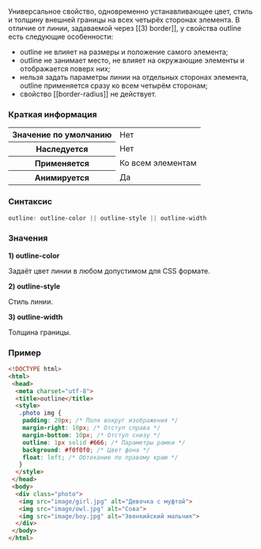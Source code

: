 Универсальное свойство, одновременно устанавливающее цвет, стиль и толщину внешней границы на всех четырёх сторонах элемента. В отличие от линии, задаваемой через [[3) border]], у свойства outline есть следующие особенности:

-   outline не влияет на размеры и положение самого элемента;
-   outline не занимает место, не влияет на окружающие элементы и отображается поверх них;
-   нельзя задать параметры линии на отдельных сторонах элемента, outline применяется сразу ко всем четырём сторонам;
-   свойство [[border-radius]] не действует.

### Краткая информация
<table>
<tbody>
	<tr>
		<th>Значение по умолчанию </th>
		<td>Нет</td>
	</tr>
	<tr>
		<th>Наследуется</th>
		<td>Нет</td>
	</tr>
	<tr>
		<th>Применяется</th>
		<td>Ко всем элементам </td>
	</tr>
	<tr>
		<th>Анимируется</th>
		<td>Да</td>
	</tr>
</tbody>
</table>

### Синтаксис
```css
outline: outline-color || outline-style || outline-width
```

### Значения
__1) outline-color__

Задаёт цвет линии в любом допустимом для CSS формате.

__2) outline-style__

Стиль линии.

__3) outline-width__

Толщина границы.

### Пример 
```html
<!DOCTYPE html>
<html>
 <head>
  <meta charset="utf-8">
  <title>outline</title>
  <style>
   .photo img {
    padding: 20px; /* Поля вокруг изображения */
    margin-right: 10px; /* Отступ справа */
    margin-bottom: 10px; /* Отступ снизу */
    outline: 1px solid #666; /* Параметры рамки */
    background: #f0f0f0; /* Цвет фона */
    float: left; /* Обтекание по правому краю */
   }
  </style>
 </head> 
 <body> 
  <div class="photo">
   <img src="image/girl.jpg" alt="Девочка с муфтой">
   <img src="image/owl.jpg" alt="Сова">
   <img src="image/boy.jpg" alt="Эвенкийский мальчик">
  </div>
 </body>
</html>
```
